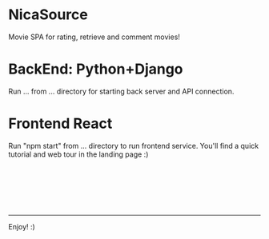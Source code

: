 # NicaSource
Movie SPA for rating, retrieve and comment movies!

# BackEnd: Python+Django
Run ...  from ... directory for starting back server and API connection.

# Frontend React
Run "npm start" from ... directory to run frontend service. You'll find a quick tutorial and web tour in the landing page :) 


<br/>
<br/>
<br/>
<br/>
<br/>

-------------------------------------------------------------------------------------------------
Enjoy! :)
